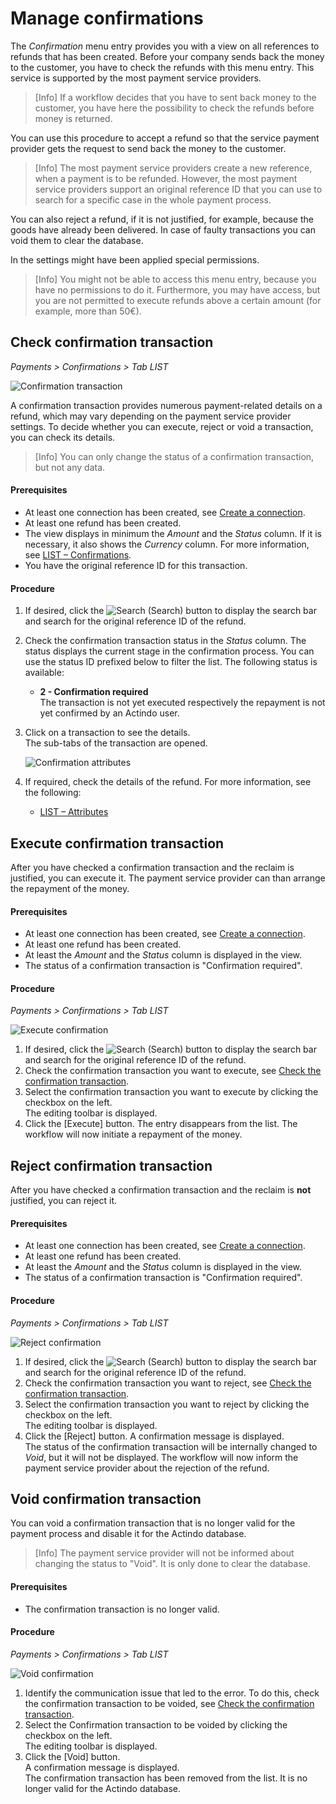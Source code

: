 # Manage confirmations

The *Confirmation* menu entry provides you with a view on all references to refunds that has been created. Before your company sends back the money to the customer, you have to check the refunds with this menu entry. This service is supported by the most payment service providers.
> [Info] If a workflow decides that you have to sent back money to the customer, you have here the possibility to check the refunds before money is returned.   

You can use this procedure to accept a refund so that the service payment provider gets the request to send back the money to the customer.    
> [Info] The most payment service providers create a new reference, when a payment is to be refunded. However, the most payment service providers support an original reference ID that you can use to search for a specific case in the whole payment process.   

You can also reject a refund, if it is not justified, for example, because the goods have already been delivered. In case of faulty transactions you can void them to clear the database.   

In the settings might have been applied special permissions.
> [Info] You might not be able to access this menu entry, because you have no permissions to do it. Furthermore, you may have access, but you are not permitted to execute refunds above a certain amount (for example, more than 50€). 


## Check confirmation transaction  

*Payments > Confirmations > Tab LIST*  

![Confirmation transaction](../../Assets/Screenshots/Payments/Confirmations/LISTConfirmations.png "[Confirmation transaction]")

A confirmation transaction provides numerous payment-related details on a refund, which may vary depending on the payment service provider settings. To decide whether you can execute, reject or void a transaction, you can check its details.  
> [Info] You can only change the status of a confirmation transaction, but not any data.


#### Prerequisites 

- At least one connection has been created, see [Create a connection](../Integration/01_ManageConnections.md#create-a-connection).
- At least one refund has been created.
- The view displays in minimum the *Amount* and the *Status* column. If it is necessary, it also shows the *Currency* column. For more information, see [LIST &ndash; Confirmations](../UserInterface/06_ListConfirmations.md#create-view).
- You have the original reference ID for this transaction.

#### Procedure

1. If desired, click the ![Search](../../Assets/Icons/Search.png "[Search]") (Search) button to display the search bar and search for the original reference ID of the refund.
2. Check the confirmation transaction status in the *Status* column. The status displays the current stage in the confirmation process. You can use the status ID prefixed below to filter the list. The following status is available: 
    - **2 - Confirmation required**   
       The transaction is not yet executed respectively the repayment is not yet confirmed by an Actindo user.
    
3. Click on a transaction to see the details.   
    The sub-tabs of the transaction are opened.   

    ![Confirmation attributes](../../Assets/Screenshots/Payments/Confirmations/AttributesConfirmation.png "[Confirmaton attributes]")
4. If required, check the details of the refund. For more information, see the following:
     - [LIST &ndash; Attributes](../UserInterface/06_ListConfirmations.md#confirmations-–-attributes)



## Execute confirmation transaction

After you have checked a confirmation transaction and the reclaim is justified, you can execute it. The payment service provider can than arrange the repayment of the money.  

#### Prerequisites
- At least one connection has been created, see [Create a connection](../Integration/01_ManageConnections.md#create-a-connection).
- At least one refund has been created.
- At least the *Amount* and the *Status* column is displayed in the view.
- The status of a confirmation transaction is "Confirmation required". 

#### Procedure
*Payments > Confirmations > Tab LIST*

![Execute confirmation](../../Assets/Screenshots/Payments/Confirmations/ChangeConfirmation.png "[Execute confirmaton]")

1. If desired, click the ![Search](../../Assets/Icons/Search.png "[Search]") (Search) button to display the search bar and search for the original reference ID of the refund.
2. Check the confirmation transaction you want to execute, see [Check the confirmation transaction](05_ManageConfirmations.md#check-confirmation-transaction).
2. Select the confirmation transaction you want to execute by clicking the checkbox on the left.   
    The editing toolbar is displayed.
3. Click the [Execute] button.
   The entry disappears from the list. The workflow will now initiate a repayment of the money.



## Reject confirmation transaction

After you have checked a confirmation transaction and the reclaim is **not** justified, you can reject it.   

#### Prerequisites
- At least one connection has been created, see [Create a connection](../Integration/01_ManageConnections.md#create-a-connection).
- At least one refund has been created.
- At least the *Amount* and the *Status* column is displayed in the view.
- The status of a confirmation transaction is "Confirmation required". 

#### Procedure

*Payments > Confirmations > Tab LIST*

![Reject confirmation](../../Assets/Screenshots/Payments/Confirmations/ChangeConfirmation.png "[Reject confirmaton]")


1. If desired, click the ![Search](../../Assets/Icons/Search.png "[Search]") (Search) button to display the search bar and search for the original reference ID of the refund.
2. Check the confirmation transaction you want to reject, see [Check the confirmation transaction](./05_ManageConfirmations.md#check-confirmation-transaction).
2. Select the confirmation transaction you want to reject by clicking the checkbox on the left.   
    The editing toolbar is displayed.
3. Click the [Reject] button. 
   A confirmation message is displayed.    
   The status of the confirmation transaction will be internally changed to *Void*, but it will not be displayed. The workflow will now inform the payment service provider about the rejection of the refund.



## Void confirmation transaction  

You can void a confirmation transaction that is no longer valid for the payment process and disable it for the Actindo database. 
> [Info] The payment service provider will not be informed about changing the status to "Void". It is only done to clear the database.  

#### Prerequisites
- The confirmation transaction is no longer valid.

#### Procedure

*Payments > Confirmations > Tab LIST*

![Void confirmation](../../Assets/Screenshots/Payments/Confirmations/ChangeConfirmation.png "[Void confirmaton]")

1. Identify the communication issue that led to the error. To do this, check the confirmation transaction to be voided, see [Check the confirmation transaction](05_ManageConfirmations.md#check-confirmation-transaction).
2. Select the Confirmation transaction to be voided by clicking the checkbox on the left.   
    The editing toolbar is displayed.
3. Click the [Void] button.  
   A confirmation message is displayed.  
    The confirmation transaction has been removed from the list. It is no longer valid for the Actindo database.